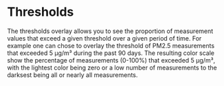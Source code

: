 # Thresholds

The thresholds overlay allows you to see the proportion of measurement values that exceed a given threshold over a given period of time. For example one can chose to overlay the threshold of PM2.5 measurements that exceeded 5 µg/m³ during the past 90 days. The resulting color scale show the percentage of measurements (0-100%) that exceeded 5 µg/m³, with the lightest color being zero or a low number of measurements to the darksest being all or nearly all measurements.
